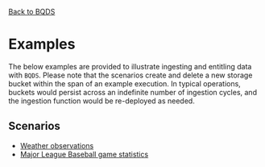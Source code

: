 [Back to BQDS](../../README.md)

# Examples

The below examples are provided to illustrate ingesting and entitling data with `BQDS`. Please note that the scenarios create and delete a new storage bucket within the span of an example execution. In typical operations, buckets would persist across an indefinite number of ingestion cycles, and the ingestion function would be re-deployed as needed.

## Scenarios

* [Weather observations](weather/README.md)
* [Major League Baseball game statistics](mlb/README.md)
